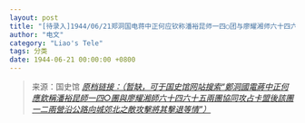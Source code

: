 ```yaml
---
layout: post
title: "[待录入]1944/06/21郑洞国电蒋中正何应钦称潘裕昆师一四○团与廖耀湘师六十四六十五两团协同攻占卡盟后该团一二两营沿公路向城郊北之敌攻击将其击退等情"
author: "电文"
category: "Liao's Tele"
tags: 分类
date: 1944-06-21 00:00:00 +0800
---
```

> 来源：国史馆 [*原档链接：（暂缺，可于国史馆网站搜索“鄭洞國電蔣中正何應欽稱潘裕昆師一四○團與廖耀湘師六十四六十五兩團協同攻占卡盟後該團一二兩營沿公路向城郊北之敵攻擊將其擊退等情”）*]()
